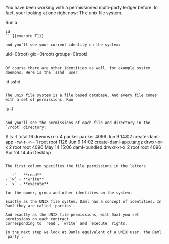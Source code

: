 You have been working with a permissioned multi-party ledger before. In fact, your looking at one
right now: The unix file system.

Run a

```
id
```{{execute T1}}

and you'll see your current identity on the system:

```
uid=0(root) gid=0(root) groups=0(root)
```

Of course there are other identities as well, for example system daemons. Here is the `sshd` user

```
id sshd
```{{execute T1}}

The unix file system is a file based database. And every file comes with a set of permissions. Run

```
ls -l
```{{execute T1}}

and you'll see the permissions of each file and directory in the `/root` directory:

```
$ ls -l
total 16
drwxrwxr-x 4 packer packer 4096 Jun  9 14:02 create-daml-app
-rw-r--r-- 1 root   root   1126 Jun  9 14:02 create-daml-app.tar.gz
drwxr-xr-x 2 root   root   4096 May 14 15:06 daml-bundled
drwxr-xr-x 2 root   root   4096 Apr 24 14:45 Desktop
```

The first column specifies the file permissions in the letters

- `r` - **read**
- `w` - **write**
- `x` - **execute**

for the owner, group and other identities on the system.

Exactly as the UNIX file system, Daml has a concept of identities. In Daml they are called `parties`.

And exactly as the UNIX file permissions, with Daml you set permissions on each contract
corresponding to `read`, `write` and `execute` rights.

In the next step we look at Damls equivalent of a UNIX user, the Daml `party`.
